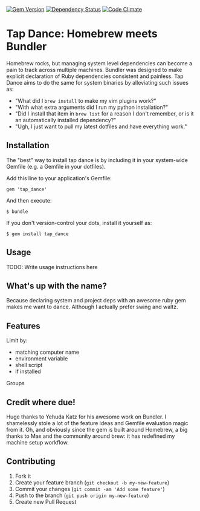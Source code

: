 [![Gem Version](https://badge.fury.io/rb/tap_dance.png)](http://badge.fury.io/rb/tap_dance)
[![Dependency Status](https://gemnasium.com/nybblr/tap_dance.png)](https://gemnasium.com/nybblr/tap_dance)
[![Code Climate](https://codeclimate.com/badge.png)](https://codeclimate.com/github/nybblr/tap_dance)

Tap Dance: Homebrew meets Bundler
===============================

Homebrew rocks, but managing system level dependencies can become a pain to track across multiple machines. Bundler was designed to make explicit declaration of Ruby dependencies consistent and painless. Tap Dance aims to do the same for system binaries by alleviating such issues as:
- "What did I `brew install` to make my vim plugins work?"
- "With what extra arguments did I run my python installation?"
- "Did I install that item in `brew list` for a reason I don't remember, or is it an automatically installed dependency?"
- "Ugh, I just want to pull my latest dotfiles and have everything work."

Installation
------------

The "best" way to install tap dance is by including it in your system-wide Gemfile (e.g. a Gemfile in your dotfiles).

Add this line to your application's Gemfile:

    gem 'tap_dance'

And then execute:

    $ bundle

If you don't version-control your dots, install it yourself as:

    $ gem install tap_dance

Usage
-----

TODO: Write usage instructions here

What's up with the name?
------------------------

Because declaring system and project deps with an awesome ruby gem makes me want to dance. Although I actually prefer swing and waltz.

Features
--------

Limit by:
- matching computer name
- environment variable
- shell script
- if installed

Groups

Credit where due!
-----------------

Huge thanks to Yehuda Katz for his awesome work on Bundler. I shamelessly stole a lot of the feature ideas and Gemfile evaluation magic from it. Oh, and obviously since the gem is built around Homebrew, a big thanks to Max and the community around brew: it has redefined my machine setup workflow.

Contributing
------------

1. Fork it
2. Create your feature branch (`git checkout -b my-new-feature`)
3. Commit your changes (`git commit -am 'Add some feature'`)
4. Push to the branch (`git push origin my-new-feature`)
5. Create new Pull Request
